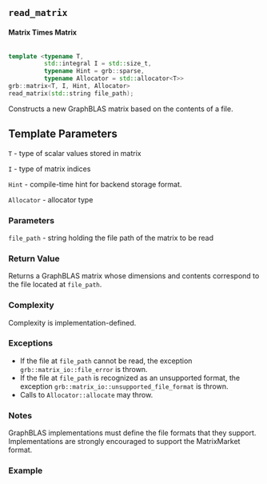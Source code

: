 ## `read_matrix`


#### Matrix Times Matrix
```cpp

template <typename T,
          std::integral I = std::size_t,
          typename Hint = grb::sparse,
          typename Allocator = std::allocator<T>>
grb::matrix<T, I, Hint, Allocator>
read_matrix(std::string file_path);
```

Constructs a new GraphBLAS matrix based on the contents of a file.

## Template Parameters
`T` - type of scalar values stored in matrix

`I` - type of matrix indices

`Hint` - compile-time hint for backend storage format.

`Allocator` - allocator type

### Parameters
`file_path` - string holding the file path of the matrix to be read

### Return Value

Returns a GraphBLAS matrix whose dimensions and contents correspond to the
file located at `file_path`.

### Complexity
Complexity is implementation-defined.

### Exceptions
- If the file at `file_path` cannot be read, the exception `grb::matrix_io::file_error` is thrown.
- If the file at `file_path` is recognized as an unsupported format, the exception `grb::matrix_io::unsupported_file_format` is thrown.
- Calls to `Allocator::allocate` may throw.

### Notes
GraphBLAS implementations must define the file formats that they support.  Implementations are strongly encouraged to support the MatrixMarket format.

### Example
